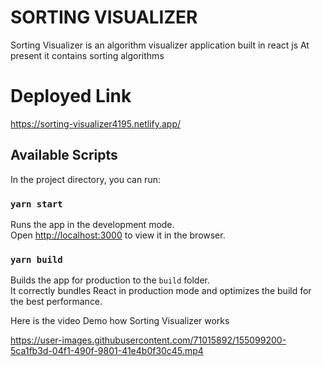 # SORTING VISUALIZER
Sorting Visualizer is an algorithm visualizer application built in react js
At present it contains sorting algorithms

# Deployed Link
 https://sorting-visualizer4195.netlify.app/

## Available Scripts


In the project directory, you can run:

### `yarn start`

Runs the app in the development mode.\
Open [http://localhost:3000](http://localhost:3000) to view it in the browser.



### `yarn build`

Builds the app for production to the `build` folder.\
It correctly bundles React in production mode and optimizes the build for the best performance.

Here is the video Demo how Sorting Visualizer works 

https://user-images.githubusercontent.com/71015892/155099200-5ca1fb3d-04f1-490f-9801-41e4b0f30c45.mp4

